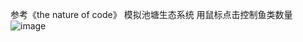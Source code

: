 参考《the nature of code》
模拟池塘生态系统
用鼠标点击控制鱼类数量
![image](https://user-images.githubusercontent.com/90957569/140636798-6ca16059-8337-40eb-81a9-224c61512d8d.png)
